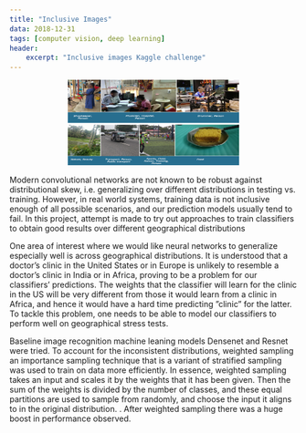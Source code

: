 ```yaml
---
title: "Inclusive Images"
data: 2018-12-31
tags: [computer vision, deep learning]
header:
    excerpt: "Inclusive images Kaggle challenge"
---
```

<p class="aligncenter">
    <img src="/images/inclusive_images.png" width="300" height="150"/>
</p>

<style>
.aligncenter {
    text-align: center;
}
</style>
Modern convolutional networks are not known to be robust against distributional skew, i.e. generalizing over different distributions in testing vs. training. However, in real world systems, training data is not inclusive enough of all possible scenarios, and our prediction models usually tend to fail. In this project, attempt is made to try out approaches to train classifiers to obtain good results over different geographical distributions

One area of interest where we would like neural networks to generalize especially well is across geographical distributions. It is understood that a doctor’s clinic in the United States or in Europe is unlikely to resemble a doctor’s clinic in India or in Africa, proving to be a problem for our classifiers’ predictions. The weights that the classifier will learn for the clinic in the US will be very different from those it would learn from a clinic in Africa, and hence it would have a hard time predicting ”clinic” for the latter. To tackle this problem, one needs to be able to model our classifiers to perform well on geographical stress tests.

Baseline image recognition machine leaning models Densenet and Resnet were tried. To account for the inconsistent distributions, weighted sampling  an importance sampling technique that is a variant of stratified sampling  was used to train on data more efficiently. In essence, weighted sampling takes an input and scales it by the weights that it has been given. Then the sum of the weights is divided by the number of classes, and these equal partitions are used to sample from randomly, and choose the input it aligns to in the original distribution. . After weighted sampling there was a huge boost in performance observed.

